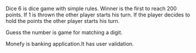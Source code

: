 Dice 6 is dice game with simple rules.
Winner is the first to reach 200 points.
If 1 is thrown the other player starts his turn.
If the player decides to hold the points the other player starts his turn.

Guess the number is game for matching a digit.

Monefy is banking application.It has user validation.

